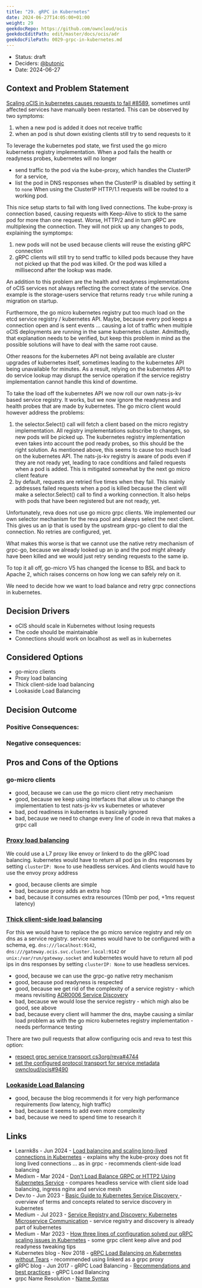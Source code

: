 ```yaml
---
title: "29. gRPC in Kubernetes"
date: 2024-06-27T14:05:00+01:00
weight: 29
geekdocRepo: https://github.com/owncloud/ocis
geekdocEditPath: edit/master/docs/ocis/adr
geekdocFilePath: 0029-grpc-in-kubernetes.md
---
```


* Status: draft
* Deciders: [@butonic](https://github.com/butonic)
* Date: 2024-06-27

## Context and Problem Statement

[Scaling oCIS in kubernetes causes requests to fail
#8589](https://github.com/owncloud/ocis/issues/8589), sometimes until affected services have manually been restarted. This can be observed by two symptoms:
1. when a new pod is added it does not receive traffic
2. when an pod is shut down existing clients still try to send requests to it

To leverage the kubernetes pod state, we first used the go micro kubernetes registry implementation. When a pod fails the health or readyness probes, kubernetes will no longer
- send traffic to the pod via the kube-proxy, which handles the ClusterIP for a service, 
- list the pod in DNS responses when the ClusterIP is disabled by setting it to `none`
When using the ClusterIP HTTP/1.1 requests will be routed to a working pod. 

This nice setup starts to fail with long lived connections. The kube-proxy is connection based, causing requests with Keep-Alive to stick to the same pod for more than one request. Worse, HTTP/2 and in turn gRPC are multiplexing the connection. They will not pick up any changes to pods, explaining the symptomps:
1. new pods will not be used because clients will reuse the existing gRPC connection
2. gRPC clients will still try to send traffic to killed pods because they have not picked up that the pod was killed. Or the pod was killed a millisecond after the lookup was made.

An addition to this problem are the health and readyness implementations of oCIS services not always reflecting the correct state of the service. One example is the storage-users service that returns ready `true` while runing a migration on startup.

Furthermore, the go micro kubernetes registry put too much load on the etcd service registry / kubernetes API. Maybe, because every pod keeps a connection open and is sent events ... causing a lot of traffic when multiple oCIS deployments are running in the same kubernetes cluster. Admittedly, that explanation needs to be verified, but keep this problem in mind as the possible solutions will have to deal with the same root cause.

Other reasons for the kubernetes API not being available are cluster upgrades of kubernetes itself, sometimes leading to the kubernetes API being unavailable for minutes. As a result, relying on the kubernetes API to do service lookup may disrupt the service operation if the service registry implementation cannot handle this kind of downtime.

To take the load off the kubernetes API we now roll our own nats-js-kv based service registry. It works, but we now ignore the readyness and health probes that are made by kubernetes. The go micro client would however address the problems:
1. the selector.Select() call will fetch a client based on the micro registry implementation. All registry implementations subscribe to changes, so new pods will be picked up. The kubernetes registry implementation even takes into account the pod ready probes, so this should be the right solution. As mentioned above, this seems to cause too much load on the kubernetes API. The nats-js-kv registry is aware of pods even if they are not ready yet, leading to race conditions and failed requests when a pod is added. This is mitigated somewhat by the next go micro client feature
2. by default, requests are retried five times when they fail. This mainly addresses failed requests when a pod is killed because the client will make a selector.Select() call to find a working connection. It also helps with pods that have been registered but are not ready, yet.

Unfortunately, reva does not use go micro grpc clients. We implemented our own selector mechanism for the reva pool and always select the next client. This gives us an ip that is used by the upstream grpc-go client to dial the connection. No retries are configured, yet.

What makes this worse is that we cannot use the native retry mechanism of grpc-go, because we already looked up an ip and the pod might already have been killed and we would just retry sending requests to the same ip.

To top it all off, go-micro V5 has changed the license to BSL and back to Apache 2, which raises concerns on how long we can safely rely on it.

We need to decide how we want to load balance and retry grpc connections in kubernetes.

## Decision Drivers

* oCIS should scale in Kubernetes without losing requests
* The code should be maintainable
* Connections should work on localhost as well as in kubernetes

## Considered Options
* go-micro clients
* Proxy load balancing
* Thick client-side load balancing
* Lookaside Load Balancing

## Decision Outcome
### Positive Consequences:
### Negative consequences:

## Pros and Cons of the Options
### go-micro clients
* good, because we can use the go micro client retry mechanism
* good, because we keep using interfaces that allow us to change the implementatien to test nats-js-kv vs kubernetes or whatever
* bad, pod readiness in kubernetes is basically ignored
* bad, because we need to change every line of code in reva that makes a grpc call

### [Proxy load balancing](https://grpc.io/blog/grpc-load-balancing/#proxy-load-balancer-options)
We could use a L7 proxy like envoy or linkerd to do the gRPC load balancing.  kubernetes would have to return all pod ips in dns responses by setting `clusterIP: None` to use headless services. And clients would have to use the envoy proxy address
* good, because clients are simple
* bad, because proxy adds an extra hop
* bad, because it consumes extra resources (10mb per pod, +1ms request latency)

### [Thick client-side load balancing](https://grpc.io/blog/grpc-load-balancing/#thick-client)
For this we would have to replace the go micro service registry and rely on dns as a service registry. service names would have to be configured with a schema, eg. `dns:///localhost:9142`, `dns:///gateway.ocis.svc.cluster.local:9142` or `unix:/var/run/gateway.socket` and kubernetes would have to return all pod ips in dns responses by setting `clusterIP: None` to use headless services.
* good, because we can use the grpc-go native retry mechanism
* good, because pod readyness is respected
* good, because we get rid of the complexity of a service registry - which means revisiting [ADR0006 Service Discovery](https://owncloud.dev/ocis/adr/0006-service-discovery/)
* bad, because we would lose the service registry - which migh also be good, see above
* bad, because every client will hammer the dns, maybe causing a similar load problem as with the go micro kubernetes registry implementation - needs performance testing

There are two pull requests that allow configuring ocis and reva to test this option:
* [respect grpc service transport cs3org/reva#4744](https://github.com/cs3org/reva/pull/4744)
* [set the configured protocol transport for service metadata owncloud/ocis#9490](https://github.com/owncloud/ocis/pull/9490)

### [Lookaside Load Balancing](https://grpc.io/blog/grpc-load-balancing/#lookaside-load-balancing)
* good, because the blog recommends it for very high performance requirements (low latency, high traffic)
* bad, because it seems to add even more complexity
* bad, because we need to spend time to research it

## Links
* Learnk8s - Jun 2024 - [Load balancing and scaling long-lived connections in Kubernetes](https://learnk8s.io/kubernetes-long-lived-connections) - explains why the kube-proxy does not fit long lived connections ... as in grpc - recommends client-side load balancing
* Medixm - Mar 2024 - [Don’t Load Balance GRPC or HTTP2 Using Kubernetes Service](https://medium.com/@lapwingcloud/dont-load-balance-grpc-or-http2-using-kubernetes-service-ae71be026d7f) - compares headless service with client side load balancing, ingress nginx and service mesh
* Dev.to - Jun 2023 - [Basic Guide to Kubernetes Service Discovery ](https://dev.to/nomzykush/basic-guide-to-kubernetes-service-discovery-dmd) - overview of terms and concepts related to service discovery in kubernetes
* Medium - Jul 2023 - [Service Registry and Discovery: Kubernetes Microservice Communication](https://medium.com/@josesousa8/service-registry-and-discovery-kubernetes-microservice-communication-36b314fcc06) - service registry and discovery is already part of kubernetes
* Medium - Mar 2023 - [How three lines of configuration solved our gRPC scaling issues in Kubernetes](https://medium.com/jamf-engineering/how-three-lines-of-configuration-solved-our-grpc-scaling-issues-in-kubernetes-ca1ff13f7f06) - some grpc client keep alive and pod readyness tweaking tips
* Kubernetes blog - Nov 2018 - [gRPC Load Balancing on Kubernetes without Tears](https://kubernetes.io/blog/2018/11/07/grpc-load-balancing-on-kubernetes-without-tears/) - recommended using linkerd as a grpc proxy
* gRPC blog - Jun 2017 - gRPC Load Balancing - [Recommendations and best practices](https://grpc.io/blog/grpc-load-balancing/#recommendations-and-best-practices) - gRPC Load Balancing
* grpc Name Resolution - [Name Syntax](https://github.com/grpc/grpc/blob/master/doc/naming.md)